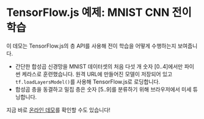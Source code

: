# TensorFlow.js 예제: MNIST CNN 전이 학습

이 데모는 TensorFlow.js의 층 API를 사용해 전이 학습을 어떻게 수행하는지 보여줍니다.

 * 간단한 합성곱 신경망을 MNIST 데이터셋의 처음 다섯 개 숫자 [0..4]에서만 파이썬 케라스로 훈련했습니다. 원격 URL에 만들어진 모델이 저장되어 있고
`tf.loadLayersModel()`를 사용해 TensorFlow.js로 로딩합니다.
 * 합성곱 층을 동결하고 밀집 층은 숫자 [5..9]를 분류하기 위해 브라우저에서 미세 튜닝합니다.

지금 바로 [온라인 데모](http://ml-ko.kr/tfjs/mnist-transfer-cnn/)를 확인할 수도 있습니다!
